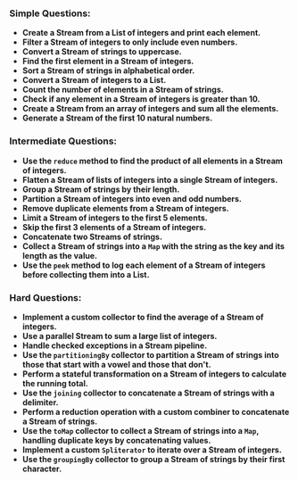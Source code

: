 ### Simple Questions:
- **Create a Stream from a List of integers and print each element.**
- **Filter a Stream of integers to only include even numbers.**
- **Convert a Stream of strings to uppercase.**
- **Find the first element in a Stream of integers.**
- **Sort a Stream of strings in alphabetical order.**
- **Convert a Stream of integers to a List.**
- **Count the number of elements in a Stream of strings.**
- **Check if any element in a Stream of integers is greater than 10.**
- **Create a Stream from an array of integers and sum all the elements.**
- **Generate a Stream of the first 10 natural numbers.**

### Intermediate Questions:
- **Use the `reduce` method to find the product of all elements in a Stream of integers.**
- **Flatten a Stream of lists of integers into a single Stream of integers.**
- **Group a Stream of strings by their length.**
- **Partition a Stream of integers into even and odd numbers.**
- **Remove duplicate elements from a Stream of integers.**
- **Limit a Stream of integers to the first 5 elements.**
- **Skip the first 3 elements of a Stream of integers.**
- **Concatenate two Streams of strings.**
- **Collect a Stream of strings into a `Map` with the string as the key and its length as the value.**
- **Use the `peek` method to log each element of a Stream of integers before collecting them into a List.**

### Hard Questions:
- **Implement a custom collector to find the average of a Stream of integers.**
- **Use a parallel Stream to sum a large list of integers.**
- **Handle checked exceptions in a Stream pipeline.**
- **Use the `partitioningBy` collector to partition a Stream of strings into those that start with a vowel and those that don't.**
- **Perform a stateful transformation on a Stream of integers to calculate the running total.**
- **Use the `joining` collector to concatenate a Stream of strings with a delimiter.**
- **Perform a reduction operation with a custom combiner to concatenate a Stream of strings.**
- **Use the `toMap` collector to collect a Stream of strings into a `Map`, handling duplicate keys by concatenating values.**
- **Implement a custom `Spliterator` to iterate over a Stream of integers.**
- **Use the `groupingBy` collector to group a Stream of strings by their first character.**
